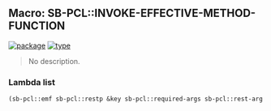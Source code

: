 ## Macro: SB-PCL::INVOKE-EFFECTIVE-METHOD-FUNCTION
[![package](https://img.shields.io/badge/Package-SB--PCL-5f9ea0.svg?style=social&colorA=999999)](../) [![type](https://img.shields.io/badge/Type-Macro-5f9ea0.svg?style=social&colorA=999999)](../#macro) 

> No description.

### Lambda list
```cl
(sb-pcl::emf sb-pcl::restp &key sb-pcl::required-args sb-pcl::rest-arg sb-pcl::more-arg)
```
